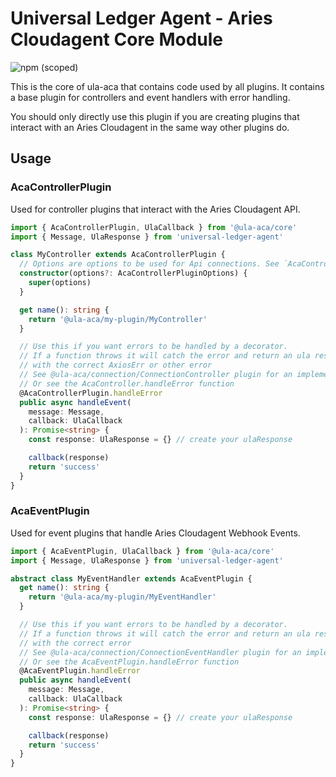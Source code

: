 # Universal Ledger Agent - Aries Cloudagent Core Module

![npm (scoped)](https://img.shields.io/npm/v/@ula-aca/core)

This is the core of ula-aca that contains code used by all plugins. It contains a base plugin for controllers and event handlers with error handling.

You should only directly use this plugin if you are creating plugins that interact with an Aries Cloudagent in the same way other plugins do.

## Usage

### AcaControllerPlugin

Used for controller plugins that interact with the Aries Cloudagent API.

```typescript
import { AcaControllerPlugin, UlaCallback } from '@ula-aca/core'
import { Message, UlaResponse } from 'universal-ledger-agent'

class MyController extends AcaControllerPlugin {
  // Options are options to be used for Api connections. See `AcaControllerPluginOptions`
  constructor(options?: AcaControllerPluginOptions) {
    super(options)
  }

  get name(): string {
    return '@ula-aca/my-plugin/MyController'
  }

  // Use this if you want errors to be handled by a decorator.
  // If a function throws it will catch the error and return an ula response
  // with the correct AxiosErr or other error
  // See @ula-aca/connection/ConnectionController plugin for an implementation
  // Or see the AcaController.handleError function
  @AcaControllerPlugin.handleError
  public async handleEvent(
    message: Message,
    callback: UlaCallback
  ): Promise<string> {
    const response: UlaResponse = {} // create your ulaResponse

    callback(response)
    return 'success'
  }
}
```

### AcaEventPlugin

Used for event plugins that handle Aries Cloudagent Webhook Events.

```typescript
import { AcaEventPlugin, UlaCallback } from '@ula-aca/core'
import { Message, UlaResponse } from 'universal-ledger-agent'

abstract class MyEventHandler extends AcaEventPlugin {
  get name(): string {
    return '@ula-aca/my-plugin/MyEventHandler'
  }

  // Use this if you want errors to be handled by a decorator.
  // If a function throws it will catch the error and return an ula response
  // with the correct error
  // See @ula-aca/connection/ConnectionEventHandler plugin for an implementation
  // Or see the AcaEventPlugin.handleError function
  @AcaEventPlugin.handleError
  public async handleEvent(
    message: Message,
    callback: UlaCallback
  ): Promise<string> {
    const response: UlaResponse = {} // create your ulaResponse

    callback(response)
    return 'success'
  }
}
```
